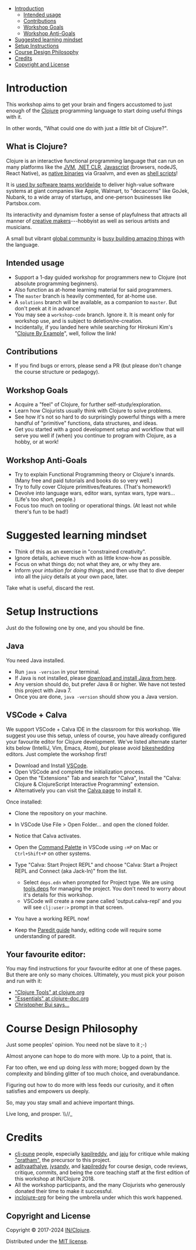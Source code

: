 - [Introduction](#introduction)
  - [Intended usage](#intended-usage)
  - [Contributions](#contributions)
  - [Workshop Goals](#workshop-goals)
  - [Workshop Anti-Goals](#workshop-anti-goals)
- [Suggested learning mindset](#suggested-learning-mindset)
- [Setup Instructions](#setup-instructions)
- [Course Design Philosophy](#course-design-philosophy)
- [Credits](#credits)
- [Copyright and License](#copyright-and-license)

# Introduction

This workshop aims to get your brain and fingers accustomed to just enough of
the [Clojure](https://clojure.org) programming language to start doing useful things with it.

In other words, "What could one do with just a _little_ bit of Clojure?".

## What is Clojure?

Clojure is an interactive functional programming language that can run on many platforms
like the [JVM](https://clojure.org/about/jvm_hosted), [.NET CLR](https://clojure.org/about/clojureclr), [Javascript](https://clojurescript.org/) (browsers, nodeJS, React Native), as [native binaries](https://github.com/BrunoBonacci/graalvm-clojure) via Graalvm, and even as [shell scripts](https://babashka.org/)!

It is [used by software teams worldwide](https://clojure.org/community/success_stories#) to deliver
high-value software systems at giant companies like Apple, Walmart, to "decacorns"
like GoJek, Nubank, to a wide array of startups, and one-person businesses like Partsbox.com.

Its interactivity and dynamism foster a sense of playfulness that attracts all manner
of [creative makers](http://radar.oreilly.com/2015/05/creative-computing-with-clojure.html)---hobbyist as well as serious artists and musicians.

A small but vibrant [global community](https://clojure.org/community/user_groups) is [busy building amazing things](https://github.com/trending/clojure?since=monthly) with the language.

## Intended usage

- Support a 1-day guided workshop for programmers new to Clojure (not absolute programming beginners).
- Also function as at-home learning material for said programmers.
- The `master` branch is heavily commented, for at-home use.
- A `solutions` branch will be available, as a companion to `master`.
  But don't peek at it in advance!
- You may see a `workshop-code` branch. Ignore it. It is meant only for
  workshop use, and is subject to deletion/re-creation.
- Incidentally, if you landed here while searching for Hirokuni Kim's
  "[Clojure By Example](https://kimh.github.io/clojure-by-example/)", well, follow the link!

## Contributions

- If you find bugs or errors, please send a PR (but please
  don't change the course structure or pedagogy).

## Workshop Goals

- Acquire a "feel" of Clojure, for further self-study/exploration.
- Learn how Clojurists usually think with Clojure to solve problems.
- See how it's not so hard to do surprisingly powerful things with a
  mere handful of "primitive" functions, data structures, and ideas.
- Get you started with a good development setup and workflow that will
  serve you well if (when) you continue to program with Clojure, as a
  hobby, or at work!

## Workshop Anti-Goals

- Try to explain Functional Programming theory or Clojure's innards.
  (Many free and paid tutorials and books do so very well.)
- Try to fully cover Clojure primitives/features. (That's homework!)
- Devolve into language wars, editor wars, syntax wars, type wars...
  (Life's too short, people.)
- Focus too much on tooling or operational things. (At least not
  while there's fun to be had!)

# Suggested learning mindset

- Think of this as an exercise in "constrained creativity".
- Ignore details, achieve much with as little know-how as possible.
- Focus on what things do; not what they are, or why they are.
- Inform your _intuition for doing things_, and then use that to
  dive deeper into all the juicy details at your own pace, later.

Take what is useful, discard the rest.

# Setup Instructions

Just do the following one by one, and you should be fine.

## Java

You need Java installed.

- Run `java -version` in your terminal.
- If Java is not installed, please [download and install Java from here](https://adoptopenjdk.net/).
- Any version should do, but prefer Java 8 or higher. We have not tested
  this project with Java 7.
- Once you are done, `java -version` should show you a Java version.

## VSCode + Calva

We support VSCode + Calva IDE in the classroom for this workshop. We suggest you use this setup, unless of course, you have already configured your favourite editor for Clojure development. We've listed alternate starter kits below (IntelliJ, Vim, Emacs, Atom), _but_ please avoid [bikeshedding](http://catb.org/jargon/html/B/bikeshedding.html) editors. Just complete the workshop first!

- Download and Install [VSCode](https://code.visualstudio.com/).
- Open VSCode and complete the initialization process.
- Open the "Extensions" Tab and search for "Calva", Install the "Calva:
  Clojure & ClojureScript Interactive Programming" extension.
- Alternatively you can visit the [Calva page](https://marketplace.visualstudio.com/items?itemName=betterthantomorrow.calva) to install it.

Once installed:

- Clone the repository on your machine.
- In VSCode Use File > Open Folder... and open the cloned folder.
- Notice that Calva activates.
- Open the [Command Palette](https://code.visualstudio.com/docs/getstarted/userinterface#_command-palette) in VSCode using `⇧⌘P` on Mac or `Ctrl+Shift+P` on other systems.
- Type "Calva: Start Project REPL" and choose "Calva: Start a Project REPL and Connect (aka Jack-In)" from the list.
  - Select `deps.edn` when prompted for Project type. We are using [tools.deps](https://clojure.org/guides/deps_and_cli) for managing the project. You don't need to worry about it's details for this workshop.
  - VSCode will create a new pane called 'output.calva-repl' and you will see `clj꞉user꞉>` prompt in that screen.
- You have a working REPL now!

- Keep the [Paredit guide](https://calva.io/paredit/) handy, editing code will require some understanding of paredit.

## Your favourite editor:

You may find instructions for your favourite editor at one of these pages. But there are only so many choices. Ultimately, you must pick your poison and run with it:

- ["Clojure Tools" at clojure.org](https://clojure.org/community/tools)
- ["Essentials" at clojure-doc.org](http://clojure-doc.org/articles/content.html#essentials)
- [Christopher Bui says...](https://web.archive.org/web/20181223213500/https://cb.codes/what-editor-ide-to-use-for-clojure/)

# Course Design Philosophy

Just some peoples' opinion. You need not be slave to it ;-)

Almost anyone can hope to do more with more. Up to a point, that is.

Far too often, we end up doing _less_ with more; bogged down by the
complexity and blinding glitter of too much choice, and overabundance.

Figuring out how to do more with less feeds our curiosity, and it often
satisfies and empowers us deeply.

So, may you stay small and achieve important things.

Live long, and prosper.
\\\\//\_

# Credits

- [clj-pune](https://github.com/clj-pune) people, especially [kapilreddy](https://github.com/kapilreddy), and [jaju](https://github.com/jaju) for critique while making ["pratham"](https://github.com/clj-pune/pratham), the precursor to this project.
- [adityaathalye](https://github.com/adityaathalye), [jysandy](https://github.com/jysandy), and [kapilreddy](https://github.com/kapilreddy) for course design, code reviews, critique, commits, and being the core teaching staff at the first edition of this workshop at IN/Clojure 2018.
- All the workshop participants, and the many Clojurists who generously donated their time to make it successful.
- [inclojure-org](https://github.com/inclojure-org) for being the umbrella under which this work happened.

## Copyright and License

Copyright © 2017-2024 [IN/Clojure](http://inclojure.org/).

Distributed under the [MIT license](https://github.com/inclojure-org/clojure-by-example/blob/master/LICENSE).
